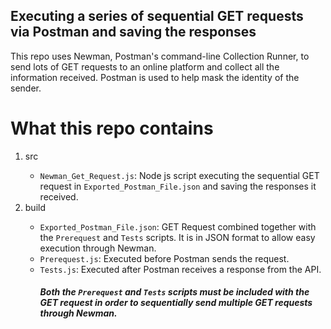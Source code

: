 ## Executing a series of sequential GET requests via Postman and saving the responses
This repo uses Newman, Postman's command-line Collection Runner, to send lots of GET requests to an online platform and collect all the information received. Postman is used to help mask the identity of the sender.

# What this repo contains
<ol>
<li>src</li>
<ul><li> <code>Newman_Get_Request.js</code>: Node js script executing the sequential GET request in <code>Exported_Postman_File.json</code> and saving the responses it received.</li></ul>
<li>build</li>
<ul>
<li> <code>Exported_Postman_File.json</code>: GET Request combined together with the <code>Prerequest</code> and <code>Tests</code> scripts. It is in JSON format to allow easy execution through Newman.</li>
<li> <code>Prerequest.js</code>: Executed before Postman sends the request.</li>
<li> <code>Tests.js</code>: Executed after Postman receives a response from the API.</li>
<h5> Both the <code>Prerequest</code> and <code>Tests</code> scripts must be included with the GET request in order to sequentially send multiple GET requests through Newman. </h3>
</ul>
</ol>
